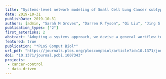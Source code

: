 ```yaml
---
title: "Systems-level network modeling of Small Cell Lung Cancer subtypes identifies master regulators and destabilizers"
date: 2019-10-31
publishDate: 2019-10-31
authors: [admin, "Sarah M Groves", "Darren R Tyson", "Qi Liu", "Jing S Lim", "Réka Albert", "Carlos F Lopez", "Julien Sage", "Vito Quaranta"]
publication_types: ["2"]
first_asterisks: 2
abstract: "Adopting a systems approach, we devise a general workflow to define actionable subtypes in human cancers. Applied to small cell lung cancer (SCLC), the workflow identifies four subtypes based on global gene expression patterns and ontologies. Three correspond to known subtypes (SCLC-A, SCLC-N, and SCLC-Y), while the fourth is a previously undescribed ASCL1+ neuroendocrine variant (NEv2, or SCLC-A2). Tumor deconvolution with subtype gene signatures shows that all of the subtypes are detectable in varying proportions in human and mouse tumors. To understand how multiple stable subtypes can arise within a tumor, we infer a network of transcription factors and develop BooleaBayes, a minimally-constrained Boolean rule-fitting approach. In silico perturbations of the network identify master regulators and destabilizers of its attractors. Specific to NEv2, BooleaBayes predicts ELF3 and NR0B1 as master regulators of the subtype, and TCF3 as a master destabilizer. Since the four subtypes exhibit differential drug sensitivity, with NEv2 consistently least sensitive, these findings may lead to actionable therapeutic strategies that consider SCLC intratumoral heterogeneity. Our systems-level approach should generalize to other cancer types."
featured: true
publication: "*PLoS Comput Biol*"
url_pdf: "https://journals.plos.org/ploscompbiol/article?id=10.1371/journal.pcbi.1007343"
doi: "10.1371/journal.pcbi.1007343"
projects:
 - cancer-control
 - data-driven
---
```


